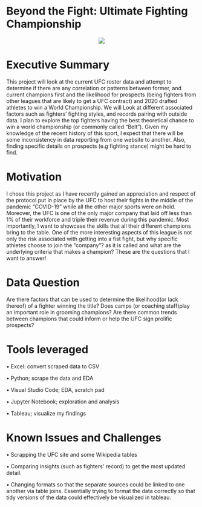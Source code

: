 # Beyond the Fight: Ultimate Fighting Championship  

<p align="center">
  <img src="https://github.com/jbtchampo/Capstone-Project/blob/main/UFC_NewBeltInfoGraphic.jpg">
</p>

# Executive Summary

This project will look at the current UFC roster data and attempt to determine if there are any correlation or patterns between former, and current champions first and the likelihood for prospects (being fighters from other leagues that are likely to get a UFC contract) and 2020 drafted athletes to win a World Championship. 
We will Look at different associated factors such as fighters’ fighting styles, and records pairing with outside data. I plan to explore the top fighters having the best theoretical chance to win a world championship (or commonly called “Belt”). Given my knowledge of the recent history of this sport, I expect that there will be some inconsistency in data reporting from one website to another. Also, finding specific details on prospects (e.g fighting stance) might be hard to find.

# Motivation

I chose this project as I have recently gained an appreciation and respect of the protocol put in place by the UFC to host their fights in the middle of the pandemic “COVID-19” while all the other major sports were on hold. Moreover, the UFC is one of the only major company that laid off less than 1% of their workforce and triple their revenue during this pandemic. Most importantly, I want to showcase the skills that all their different champions bring to the table. 
One of the more interesting aspects of this league is not only the risk associated with getting into a fist fight, but why specific athletes choose to join the “company”? as it is called and what are the underlying criteria that makes a champion? These are the questions that I want to answer!


# Data Question

Are there factors that can be used to determine the likelihood(or lack thereof) of a fighter winning the title? Does camps (or coaching staff)play an important role in grooming champions? Are there common trends between champions that could inform or help the UFC sign prolific prospects? 


# Tools leveraged

•	Excel: convert scraped data to CSV 

•	Python; scrape the data and EDA

•	Visual Studio Code; EDA, scratch pad

•	Jupyter Notebook; exploration and analysis

•	Tableau; visualize my findings



# Known Issues and Challenges

•	Scrapping the UFC site and some Wikipedia tables

•	Comparing insights (such as fighters' record) to get the most updated detail. 

•	Changing formats so that the separate sources could be linked to one another via table joins. Essentially trying to format the data correctly so that tidy versions of the data could effectively be visualized in tableau. 

